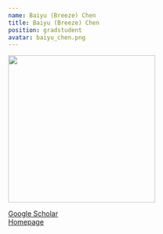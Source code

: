 ```yaml
---
name: Baiyu (Breeze) Chen
title: Baiyu (Breeze) Chen
position: gradstudent
avatar: baiyu_chen.png
---
```


<img width="300" src="{{site.baseurl}}/images/people/{{page.avatar}}" data-action="zoom">

<i class="fa fa-bar-chart"></i> [Google Scholar](https://scholar.google.com.au/citations?hl=en&user=haLBEWwAAAAJ)
<br>
<i class="fa fa-home"></i> [Homepage](https://baiyuchen.work/)
